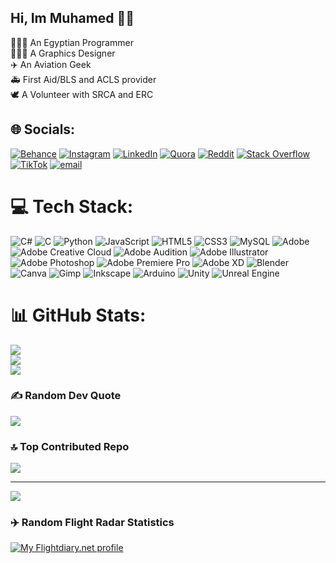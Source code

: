 ## Hi, Im Muhamed 🤍✨

🧑🏻‍💻 An Egyptian Programmer<br />
🧑🏻‍🎨 A Graphics Designer<br />
✈️ An Aviation Geek<br />
🚑 First Aid/BLS and ACLS provider<br />
🕊️ A Volunteer with SRCA and ERC<br />

## 🌐 Socials:
[![Behance](https://img.shields.io/badge/Behance-1769ff?logo=behance&logoColor=white)](https://behance.net/muhamedanber) [![Instagram](https://img.shields.io/badge/Instagram-%23E4405F.svg?logo=Instagram&logoColor=white)](https://instagram.com/muhamedanberr) [![LinkedIn](https://img.shields.io/badge/LinkedIn-%230077B5.svg?logo=linkedin&logoColor=white)](https://linkedin.com/in/muhamed-anber) [![Quora](https://img.shields.io/badge/Quora-%23B92B27.svg?logo=Quora&logoColor=white)](https://quora.com/profile/Muhamed-Anber) [![Reddit](https://img.shields.io/badge/Reddit-%23FF4500.svg?logo=Reddit&logoColor=white)](https://reddit.com/user/Memojpeg) [![Stack Overflow](https://img.shields.io/badge/-Stackoverflow-FE7A16?logo=stack-overflow&logoColor=white)](https://stackoverflow.com/users/22057891) [![TikTok](https://img.shields.io/badge/TikTok-%23000000.svg?logo=TikTok&logoColor=white)](https://tiktok.com/@muhamedanber) [![email](https://img.shields.io/badge/Email-D14836?logo=gmail&logoColor=white)](mailto:muhamadanber@icloud.com) 

# 💻 Tech Stack:
![C#](https://img.shields.io/badge/c%23-%23239120.svg?style=for-the-badge&logo=csharp&logoColor=white) ![C](https://img.shields.io/badge/c-%2300599C.svg?style=for-the-badge&logo=c&logoColor=white) ![Python](https://img.shields.io/badge/python-3670A0?style=for-the-badge&logo=python&logoColor=ffdd54) ![JavaScript](https://img.shields.io/badge/javascript-%23323330.svg?style=for-the-badge&logo=javascript&logoColor=%23F7DF1E) ![HTML5](https://img.shields.io/badge/html5-%23E34F26.svg?style=for-the-badge&logo=html5&logoColor=white) ![CSS3](https://img.shields.io/badge/css3-%231572B6.svg?style=for-the-badge&logo=css3&logoColor=white) ![MySQL](https://img.shields.io/badge/mysql-4479A1.svg?style=for-the-badge&logo=mysql&logoColor=white) ![Adobe](https://img.shields.io/badge/adobe-%23FF0000.svg?style=for-the-badge&logo=adobe&logoColor=white) ![Adobe Creative Cloud](https://img.shields.io/badge/Adobe%20Creative%20Cloud-DA1F26.svg?style=for-the-badge&logo=Adobe%20Creative%20Cloud&logoColor=white) ![Adobe Audition](https://img.shields.io/badge/Adobe%20Audition-9999FF.svg?style=for-the-badge&logo=Adobe%20Audition&logoColor=white) ![Adobe Illustrator](https://img.shields.io/badge/adobe%20illustrator-%23FF9A00.svg?style=for-the-badge&logo=adobe%20illustrator&logoColor=white) ![Adobe Photoshop](https://img.shields.io/badge/adobe%20photoshop-%2331A8FF.svg?style=for-the-badge&logo=adobe%20photoshop&logoColor=white) ![Adobe Premiere Pro](https://img.shields.io/badge/Adobe%20Premiere%20Pro-9999FF.svg?style=for-the-badge&logo=Adobe%20Premiere%20Pro&logoColor=white) ![Adobe XD](https://img.shields.io/badge/Adobe%20XD-470137?style=for-the-badge&logo=Adobe%20XD&logoColor=#FF61F6) ![Blender](https://img.shields.io/badge/blender-%23F5792A.svg?style=for-the-badge&logo=blender&logoColor=white) ![Canva](https://img.shields.io/badge/Canva-%2300C4CC.svg?style=for-the-badge&logo=Canva&logoColor=white) ![Gimp](https://img.shields.io/badge/Gimp-657D8B?style=for-the-badge&logo=gimp&logoColor=FFFFFF) ![Inkscape](https://img.shields.io/badge/Inkscape-e0e0e0?style=for-the-badge&logo=inkscape&logoColor=080A13) ![Arduino](https://img.shields.io/badge/-Arduino-00979D?style=for-the-badge&logo=Arduino&logoColor=white) ![Unity](https://img.shields.io/badge/unity-%23000000.svg?style=for-the-badge&logo=unity&logoColor=white) ![Unreal Engine](https://img.shields.io/badge/unrealengine-%23313131.svg?style=for-the-badge&logo=unrealengine&logoColor=white)
# 📊 GitHub Stats:
![](https://github-readme-stats.vercel.app/api?username=muhamedanber&theme=dark&hide_border=false&include_all_commits=false&count_private=false)<br/>
![](https://nirzak-streak-stats.vercel.app/?user=muhamedanber&theme=dark&hide_border=false)<br/>
![](https://github-readme-stats.vercel.app/api/top-langs/?username=muhamedanber&theme=dark&hide_border=false&include_all_commits=false&count_private=false&layout=compact)

### ✍️ Random Dev Quote
![](https://quotes-github-readme.vercel.app/api?type=horizontal&theme=radical)

### 🔝 Top Contributed Repo
![](https://github-contributor-stats.vercel.app/api?username=muhamedanber&limit=5&theme=dark&combine_all_yearly_contributions=true)

---
[![](https://visitcount.itsvg.in/api?id=muhamedanber&icon=0&color=0)](https://visitcount.itsvg.in)

### ✈️ Random Flight Radar Statistics
<a href="https://my.flightradar24.com/muhamedanber"><img src="https://banners-my.flightradar24.com/muhamedanber.png" alt="My Flightdiary.net profile" /></a>


<!-- Proudly created with GPRM ( https://gprm.itsvg.in ) -->
